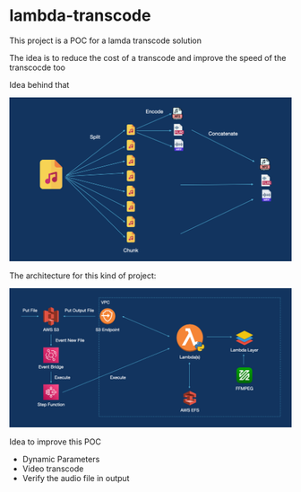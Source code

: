 # lambda-transcode

This project is a POC for a lamda transcode solution

The idea is to reduce the cost of a transcode and improve the speed of the transcocde too

Idea behind that

![Idea](idea.png)

The architecture for this kind of project:

![Architecture](architecture.png)

Idea to improve this POC
- Dynamic Parameters
- Video transcode
- Verify the audio file in output